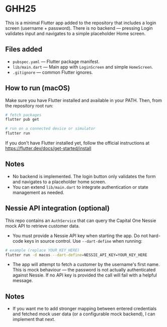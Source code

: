 # GHH25

This is a minimal Flutter app added to the repository that includes a login screen (username + password). There is no backend — pressing Login validates input and navigates to a simple placeholder Home screen.

## Files added

- `pubspec.yaml` — Flutter package manifest.
- `lib/main.dart` — Main app with `LoginScreen` and simple `HomeScreen`.
- `.gitignore` — common Flutter ignores.

## How to run (macOS)

Make sure you have Flutter installed and available in your PATH. Then, from the repository root run:

```bash
# fetch packages
flutter pub get

# run on a connected device or simulator
flutter run
```

If you don't have Flutter installed yet, follow the official instructions at https://flutter.dev/docs/get-started/install

## Notes

- No backend is implemented. The login button only validates the form and navigates to a placeholder home screen.
- You can extend `lib/main.dart` to integrate authentication or state management as needed.

## Nessie API integration (optional)

This repo contains an `AuthService` that can query the Capital One Nessie mock API to retrieve customer data.

- You must provide a Nessie API key when starting the app. Do not hard-code keys in source control. Use `--dart-define` when running:

```bash
# example (replace YOUR_KEY_HERE)
flutter run -d macos --dart-define=NESSIE_API_KEY=YOUR_KEY_HERE
```

- The app will attempt to fetch a customer by the username's first name. This is mock behaviour — the password is not actually authenticated against Nessie. If no API key is provided the call will fail with a helpful message.

## Notes

- If you want me to add stronger mapping between entered credentials and fetched mock user data (or a configurable mock backend), I can implement that next.
